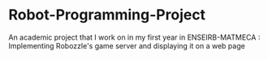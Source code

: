 # Robot-Programming-Project
An academic project that I work on in my first year in ENSEIRB-MATMECA : Implementing Robozzle's game server and displaying it on a web page
